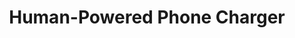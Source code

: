 ---
layout: post
title: Human-Powered Phone Charger

importance: 0

external: [[compass, 'http://pyrois.weebly.com']]
short: poe-pyrois

banner-position: .45
team: 4

header: [
"We built a bike stand that let a user pedal to charge a bank of supercapacitors that could be discharged to charge USB devices.",
"If we had bought an inverter and used a Lead-acid battery, our project wouldn't have had an electrical component. So we decided to do the power conversion ourselves, which meant that I got my first exposure to switching regulators with no formal instruction. Such regulators switch the input power on and off at high frequencies to modulate the output voltage. In the end, most phones recognized our system, which meant we could produce the right output voltage, and our [line regulation](http://en.wikipedia.org/wiki/Line_regulation) was alright. None charged from it because the [load regulation](http://en.wikipedia.org/wiki/Load_regulation) was abysmal. But with all we learned, the project was far from a failure."
]

specs: [
[code-fork, [C]],
[laptop, [MSP430]],
[gear, [200W 24V Motor]],
[bolt, [UltraCaps, Power Electronics]],
[floppy-o, [LTSpice, DipTrace]]
]

images: [
  ['/img/poe-pyrois/banner.jpg', 'The bike with stand and charging circuit attached.'],
  ['/img/poe-pyrois/project.jpg', "The ultracapacitor-powered phone charging circuit I designed (it didn't work)."]
]
---